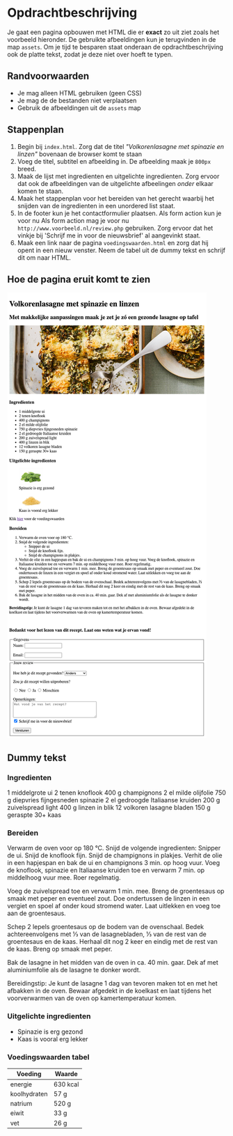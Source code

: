# Opdrachtbeschrijving

Je gaat een pagina opbouwen met HTML die er **exact** zo uit ziet zoals het voorbeeld hieronder. De gebruikte afbeeldingen kun je terugvinden in de map `assets`. Om je tijd te besparen staat onderaan de opdrachtbeschrijving ook de platte tekst, zodat je deze niet over hoeft te typen.

## Randvoorwaarden
* Je mag alleen HTML gebruiken (geen CSS) 
* Je mag de de bestanden niet verplaatsen
* Gebruik de afbeeldingen uit de `assets` map

## Stappenplan
1. Begin bij `index.html`. Zorg dat de titel _"Volkorenlasagne met spinazie en linzen"_ bovenaan de browser komt te staan
2. Voeg de titel, subtitel en afbeelding in. De afbeelding maak je `800px` breed.
3. Maak de lijst met ingredienten en uitgelichte ingredienten. Zorg ervoor dat ook de afbeeldingen van de uitgelichte afbeelingen _onder_ elkaar komen te staan.
4. Maak het stappenplan voor het bereiden van het gerecht waarbij het snijden van de ingredienten in een unordered list staat.
5. In de footer kun je het contactformulier plaatsen. Als form action kun je voor nu Als form action mag je voor nu `http://www.voorbeeld.nl/review.php` gebruiken. Zorg ervoor dat het vinkje bij 'Schrijf me in voor de nieuwsbrief' al aangevinkt staat.
6. Maak een link naar de pagina `voedingswaarden.html` en zorg dat hij opent in een nieuw venster. Neem de tabel uit de dummy tekst en schrijf dit om naar HTML.

## Hoe de pagina eruit komt te zien

![Screenshot van de pagina](screenshot.png)

## Dummy tekst

### Ingredienten
1 middelgrote ui
2 tenen knoflook
400 g champignons
2 el milde olijfolie
750 g diepvries fijngesneden spinazie
2 el gedroogde Italiaanse kruiden
200 g zuivelspread light
400 g linzen in blik
12 volkoren lasagne bladen
150 g geraspte 30+ kaas

### Bereiden
Verwarm de oven voor op 180 °C. Snijd de volgende ingredienten: Snipper de ui. Snijd de knoflook fijn. Snijd de champignons in plakjes. Verhit de olie in een hapjespan en bak de ui en champignons 3 min. op hoog vuur. Voeg de knoflook, spinazie en Italiaanse kruiden toe en verwarm 7 min. op middelhoog vuur mee. Roer regelmatig.

Voeg de zuivelspread toe en verwarm 1 min. mee. Breng de groentesaus op smaak met peper en eventueel zout. Doe ondertussen de linzen in een vergiet en spoel af onder koud stromend water. Laat uitlekken en voeg toe aan de groentesaus.

Schep 2 lepels groentesaus op de bodem van de ovenschaal. Bedek achtereenvolgens met ⅓ van de lasagnebladen, ⅓ van de rest van de groentesaus en de kaas. Herhaal dit nog 2 keer en eindig met de rest van de kaas. Breng op smaak met peper.

Bak de lasagne in het midden van de oven in ca. 40 min. gaar. Dek af met aluminiumfolie als de lasagne te donker wordt.

Bereidingstip:
Je kunt de lasagne 1 dag van tevoren maken tot en met het afbakken in de oven. Bewaar afgedekt in de koelkast en laat tijdens het voorverwarmen van de oven op kamertemperatuur komen.

### Uitgelichte ingredienten
* Spinazie is erg gezond
* Kaas is vooral erg lekker

### Voedingswaarden tabel
| Voeding       | Waarde    |
|---------------|-----------|
| energie       | 630 kcal  |
| koolhydraten  | 57 g      |
| natrium       | 520 g     |
| eiwit         | 33 g      |  
| vet           | 26 g      |

